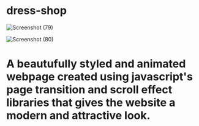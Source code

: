 # dress-shop

![Screenshot (79)](https://user-images.githubusercontent.com/41967401/227784197-608dc5ec-44a7-402d-bcde-e044f67b12c5.png)

![Screenshot (80)](https://user-images.githubusercontent.com/41967401/227784250-2eba10ba-573a-49bd-bb0f-7896096d53c0.png)

# A beautufully styled and animated webpage created using javascript's page transition and scroll effect libraries that gives the website a modern and attractive look.

